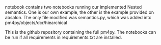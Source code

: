notebook contains two notebooks running our implemented Nested semantics. One is our own example, the other is the example provided on absalon.
The only file modified was semantics.py, which was added into pm4py/objects/dcr/hiearchical

This is the github repository containing the full pm4py. The notebooks can be run if all requirements in requirements.txt are installed.